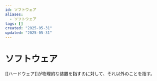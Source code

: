 ```yaml
---
id: ソフトウェア
aliases:
  - ソフトウェア
tags: []
created: "2025-05-31"
updated: "2025-05-31"
---
```


# ソフトウェア

[[ハードウェア]]が物理的な装置を指すのに対して、それ以外のことを指す。
